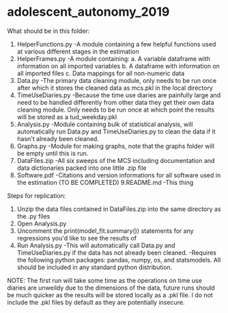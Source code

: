 # adolescent_autonomy_2019
What should be in this folder:
1. HelperFunctions.py 
-A module containing a few helpful functions used at various different stages in the estimation
2. HelperFrames.py 
-A module containing: 
  a. A variable dataframe with information on all imported variables
  b. A dataframe with information on all imported files
  c. Data mappings for all non-numeric data
 3. Data.py
 -The primary data cleaning module, only needs to be run once after which it stores the cleaned data as mcs.pkl in the local directory
 4. TimeUseDiaries.py
 -Because the time use diaries are painfully large and need to be handled differently from other data they get their own data cleaning module. Only needs to be run once at which point the results will be stored as a tud_weekday.pkl 
 5. Analysis.py 
 -Module containing bulk of statistical analysis, will automatically run Data.py and TimeUseDiaries.py to clean the data if it hasn't already been cleaned. 
 6. Graphs.py
 -Module for making graphs, note that the graphs folder will be empty until this is run. 
 7. DataFiles.zip
 -All six sweeps of the MCS including documentation and data dictionaries packed into one little .zip file
 8. Software.pdf
 -Citations and version informations for all software used in the estimation (TO BE COMPLETED)
 9.README.md
 -This thing
 

Steps for replication:
1. Unzip the data files contained in DataFiles.zip into the same directory as the .py files
2. Open Analysis.py 
3. Uncomment the print(model_fit.summary()) statements for any regressions you'd like to see the results of
4. Run Analysis.py 
  -This will automatically call Data.py and TimeUseDiaries.py if the data has not already been cleaned. 
  -Requires the following python packages: pandas, numpy, os, and statsmodels. All should be included in any standard python distribution.

NOTE: The first run will take some time as the operations on time use diaries are unweildy due to the dimensions of the data, future runs should be much quicker as the results will be stored locally as a .pkl file. 
I do not include the .pkl files by default as they are potentially insecure. 
